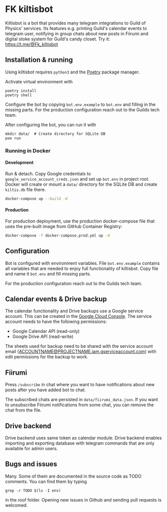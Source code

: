 # FK kiltisbot

Kiltisbot is a bot that provides many telegram integrations to Guild of Physics' services. Its features e.g. printing Guild's calendar events to telegram user, notifying in group chats about new posts in Fiirumi and digital stoke system for Guild's candy closet. Try it: https://t.me/@Fk_kiltisbot

## Installation & running

Using kiltisbot requires `python3` and the [Poetry](https://python-poetry.org/) package manager.

Activate virtual environment with

```console
poetry install
poetry shell
```

Configure the bot by copying `bot.env.example` to `bot.env` and filling in the missing parts. For the production configuration reach out to the Guilds tech team.

After configuring the bot, you can run it with

```console
mkdir data/  # Create directory for SQLite DB
poe run
```

### Running in Docker

#### Development

Run & detach. Copy Google credentials to `google_service_account_creds.json` and set up `bot.env` in project root. Docker will create or mount a `data/` directory for the SQLite DB and create `kiltis.db` file there.

```sh
docker-compose up --build -d
```

#### Production

For production deployment, use the production docker-compose file that uses the pre-built image from GitHub Container Registry:

```sh
docker-compose -f docker-compose.prod.yml up -d
```

## Configuration

Bot is configured with environment variables. File `bot.env.example` contains all variables that are needed to enjoy full functionality of kiltisbot. Copy file and name it `bot.env` and fill missing parts.

For the production configuration reach out to the Guilds tech team.

## Calendar events & Drive backup

The calendar functionality and Drive backups use a Google service account. This can be created in the [Google Cloud Console](https://console.cloud.google.com/iam-admin/serviceaccounts). The service account needs to have the following permissions:

- Google Calendar API (read-only)
- Google Drive API (read-write)

The sheets used for backup need to be shared with the service account email (ACCOUNTNAME@PROJECTNAME.iam.gserviceaccount.com) with edit permissions for the backup to work.

## Fiirumi

Press `/subscribe` in chat where you want to have notifications about new posts after you have added bot to chat.

The subscribed chats are persisted in `data/fiirumi_data.json`. If you want to unsubscribe Fiirumi notifications from some chat, you can remove the chat from the file.

## Drive backend

Drive backend uses same token as calendar module. Drive backend enables importing and exporting database with telegram commands that are only available for admin users.

## Bugs and issues

Many. Some of them are documented in the source code as TODO comments. You can find them by typing

```console
grep -r TODO $(ls -I env)
```

in the roof folder. Opening new issues in Github and sending pull requests is welcomed.
